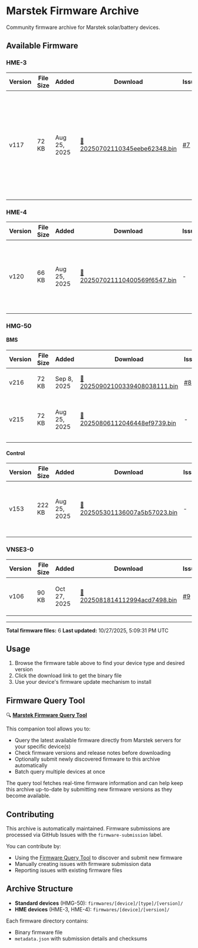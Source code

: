 # Marstek Firmware Archive

Community firmware archive for Marstek solar/battery devices.

## Available Firmware

### HME-3

| Version | File Size | Added | Download | Issue | Description |
|---------|-----------|-------|----------|-------|-------------|
| v117 | 72 KB | Aug 25, 2025 | [📁 20250702110345eebe62348.bin](firmwares/HME-3/117/20250702110345eebe62348.bin) | [#7](../../issues/7) | 1、优化了UDP接收和重启优化 2、加入蓝牙升级移远模组命令 3、CT3修复7E1配置bug，优化了SML协议解析，以及... [🌐](https://translate.google.com/?sl=zh&tl=en&text=1%E3%80%81%E4%BC%98%E5%8C%96%E4%BA%86UDP%E6%8E%A5%E6%94%B6%E5%92%8C%E9%87%8D%E5%90%AF%E4%BC%98%E5%8C%96%0A2%E3%80%81%E5%8A%A0%E5%85%A5%E8%93%9D%E7%89%99%E5%8D%87%E7%BA%A7%E7%A7%BB%E8%BF%9C%E6%A8%A1%E7%BB%84%E5%91%BD%E4%BB%A4%0A3%E3%80%81CT3%E4%BF%AE%E5%A4%8D7E1%E9%85%8D%E7%BD%AEbug%EF%BC%8C%E4%BC%98%E5%8C%96%E4%BA%86SML%E5%8D%8F%E8%AE%AE%E8%A7%A3%E6%9E%90%EF%BC%8C%E4%BB%A5%E5%8F%8A%E5%8A%A0%E5%85%A5SML%E5%8D%8F%E8%AE%AE%E6%89%93%E5%8D%B0%E5%8A%9F%E8%83%BD "Translate to English") |

### HME-4

| Version | File Size | Added | Download | Issue | Description |
|---------|-----------|-------|----------|-------|-------------|
| v120 | 66 KB | Aug 25, 2025 | [📁 202507021110400569f6547.bin](firmwares/HME-4/120/202507021110400569f6547.bin) | - | 1、优化了UDP接收和重启优化 2、加入蓝牙升级移远模组命令 3、连接从机改到15台 [🌐](https://translate.google.com/?sl=zh&tl=en&text=1%E3%80%81%E4%BC%98%E5%8C%96%E4%BA%86UDP%E6%8E%A5%E6%94%B6%E5%92%8C%E9%87%8D%E5%90%AF%E4%BC%98%E5%8C%96%0A2%E3%80%81%E5%8A%A0%E5%85%A5%E8%93%9D%E7%89%99%E5%8D%87%E7%BA%A7%E7%A7%BB%E8%BF%9C%E6%A8%A1%E7%BB%84%E5%91%BD%E4%BB%A4%0A3%E3%80%81%E8%BF%9E%E6%8E%A5%E4%BB%8E%E6%9C%BA%E6%94%B9%E5%88%B015%E5%8F%B0 "Translate to English") |

### HMG-50

#### BMS

| Version | File Size | Added | Download | Issue | Description |
|---------|-----------|-------|----------|-------|-------------|
| v216 | 72 KB | Sep 8, 2025 | [📁 20250902100339408038111.bin](firmwares/HMG-50/BMS/216/20250902100339408038111.bin) | [#8](../../issues/8) | 修复低电量SOC跳变问题。 [🌐](https://translate.google.com/?sl=zh&tl=en&text=%E4%BF%AE%E5%A4%8D%E4%BD%8E%E7%94%B5%E9%87%8FSOC%E8%B7%B3%E5%8F%98%E9%97%AE%E9%A2%98%E3%80%82 "Translate to English") |
| v215 | 72 KB | Aug 25, 2025 | [📁 20250806112046448ef9739.bin](firmwares/HMG-50/BMS/215/20250806112046448ef9739.bin) | - | 满电回差由97调整到99，优化升级稳定性。 [🌐](https://translate.google.com/?sl=zh&tl=en&text=%E6%BB%A1%E7%94%B5%E5%9B%9E%E5%B7%AE%E7%94%B197%E8%B0%83%E6%95%B4%E5%88%B099%EF%BC%8C%E4%BC%98%E5%8C%96%E5%8D%87%E7%BA%A7%E7%A8%B3%E5%AE%9A%E6%80%A7%E3%80%82 "Translate to English") |

#### Control

| Version | File Size | Added | Download | Issue | Description |
|---------|-----------|-------|----------|-------|-------------|
| v153 | 222 KB | Aug 25, 2025 | [📁 202505301136007a5b57023.bin](firmwares/HMG-50/Control/153/202505301136007a5b57023.bin) | - | 1、支持对无密码WIFI进行配网功能；2、优化一些已知问题 [🌐](https://translate.google.com/?sl=zh&tl=en&text=1%E3%80%81%E6%94%AF%E6%8C%81%E5%AF%B9%E6%97%A0%E5%AF%86%E7%A0%81WIFI%E8%BF%9B%E8%A1%8C%E9%85%8D%E7%BD%91%E5%8A%9F%E8%83%BD%EF%BC%9B2%E3%80%81%E4%BC%98%E5%8C%96%E4%B8%80%E4%BA%9B%E5%B7%B2%E7%9F%A5%E9%97%AE%E9%A2%98 "Translate to English") |

### VNSE3-0

| Version | File Size | Added | Download | Issue | Description |
|---------|-----------|-------|----------|-------|-------------|
| v106 | 90 KB | Oct 27, 2025 | [📁 2025081814112994acd7498.bin](firmwares/VNSE3-0/BMS/106/2025081814112994acd7498.bin) | [#9](../../issues/9) | 修复楚能电芯BMS的SOC跳变问题。 [🌐](https://translate.google.com/?sl=zh&tl=en&text=%E4%BF%AE%E5%A4%8D%E6%A5%9A%E8%83%BD%E7%94%B5%E8%8A%AFBMS%E7%9A%84SOC%E8%B7%B3%E5%8F%98%E9%97%AE%E9%A2%98%E3%80%82 "Translate to English") |

---

**Total firmware files:** 6
**Last updated:** 10/27/2025, 5:09:31 PM UTC

## Usage

1. Browse the firmware table above to find your device type and desired version
2. Click the download link to get the binary file
3. Use your device's firmware update mechanism to install

## Firmware Query Tool

🔍 **[Marstek Firmware Query Tool](https://github.com/rweijnen/marstek-firmware-query)**

This companion tool allows you to:
- Query the latest available firmware directly from Marstek servers for your specific device(s)
- Check firmware versions and release notes before downloading
- Optionally submit newly discovered firmware to this archive automatically
- Batch query multiple devices at once

The query tool fetches real-time firmware information and can help keep this archive up-to-date by submitting new firmware versions as they become available.

## Contributing

This archive is automatically maintained. Firmware submissions are processed via GitHub Issues with the `firmware-submission` label.

You can contribute by:
- Using the [Firmware Query Tool](https://github.com/rweijnen/marstek-firmware-query) to discover and submit new firmware
- Manually creating issues with firmware submission data
- Reporting issues with existing firmware files

## Archive Structure

- **Standard devices** (HMG-50): `firmwares/[device]/[type]/[version]/`
- **HME devices** (HME-3, HME-4): `firmwares/[device]/[version]/`

Each firmware directory contains:
- Binary firmware file
- `metadata.json` with submission details and checksums
